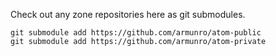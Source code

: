 Check out any zone repositories here as git submodules.

```
git submodule add https://github.com/armunro/atom-public
git submodule add https://github.com/armunro/atom-private
```